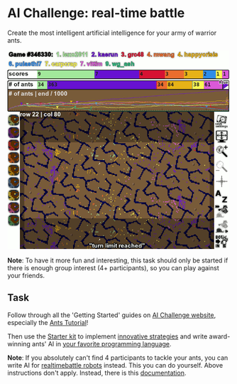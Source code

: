 AI Challenge: real-time battle
==============================

Create the most intelligent artificial intelligence for your army of warrior ants.

[![aichallenge game](https://github.com/CoderDojoSI/ideas/raw/master/tasks/resources/aichallenge_ants.png)](http://aichallenge.org/visualizer.php?game=346330)

**Note**: To have it more fun and interesting, this task should only be
started if there is enough group interest (4+ participants), so you can
play against your friends.

Task
----
Follow through all the 'Getting Started' guides on
[AI Challenge website](http://aichallenge.org), especially the
[Ants Tutorial](http://aichallenge.org/ants_tutorial.php)!

Then use the [Starter kit](http://aichallenge.org/starter_packages.php) to
implement [innovative strategies](http://forums.aichallenge.org/viewforum.php?f=24) and
write award-winning ants' AI in [your favorite programming language](learn_python.md).

**Note**: If you absolutely can't find 4 participants to tackle your ants,
you can write AI for [realtimebattle robots](http://realtimebattle.sourceforge.net/)
instead. This you can do yourself.
Above instructions don't apply. Instead, there is this
[documentation](http://realtimebattle.sourceforge.net/Documentation/RealTimeBattle.html).
